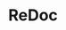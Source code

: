 ---
codehost: https://github.com/Redocly/redoc
logohandle: githubio_redocly
sort: redoc
title: ReDoc
website: https://redocly.github.io/redoc/
---